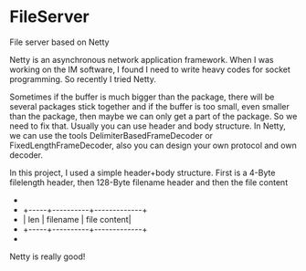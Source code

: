 # FileServer
File server based on Netty

Netty is an asynchronous network application framework. When I was
working on the IM software, I found I need to write heavy codes for socket programming. So recently I tried Netty.

Sometimes if the buffer is much bigger than the package, there will be several packages stick together and if the buffer is too small, even 
smaller than the package, then maybe we can only get a part of the package. So we need to fix that. Usually you can use header and body structure.
In Netty, we can use the tools DelimiterBasedFrameDecoder or FixedLengthFrameDecoder, also you can design your own protocol and own decoder.

In this project, I used a simple header+body structure. First is a 4-Byte filelength header, then 128-Byte filename header and then the file content

* 
* +-----+----------+-------------+
* | len | filename | file content|
* +-----+----------+-------------+
* 

Netty is really good!

